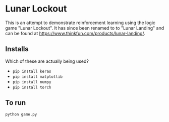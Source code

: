 # Lunar Lockout

This is an attempt to demonstrate reinforcement learning
using the logic game "Lunar Lockout".
It has since been renamed to to "Lunar Landing" and
can be found at <https://www.thinkfun.com/products/lunar-landing/>.

## Installs

Which of these are actually being used?

- `pip install keras`
- `pip install matplotlib`
- `pip install numpy`
- `pip install torch`

## To run

`python game.py`
